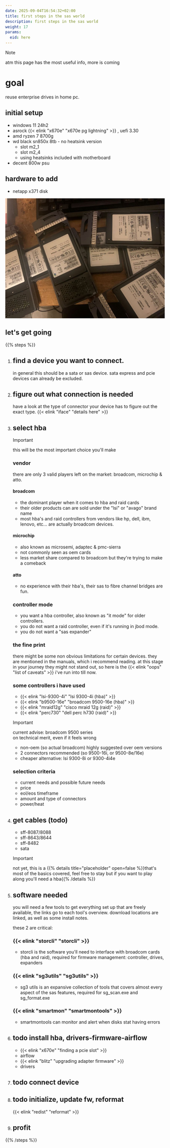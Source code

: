 ```yaml
---
date: 2025-09-04T16:54:32+02:00
title: first steps in the sas world
description: first steps in the sas world
weight: 17
params:
  eid: here
---
```

> [!NOTE]
> atm this page has the most useful info, more is coming

# goal

reuse enterprise drives in home pc.

## initial setup
- windows 11 24h2
- asrock {{< elink "x670e" "x670e pg lightning" >}} , uefi 3.30
- amd ryzen 7 8700g
- wd black sn850x 8tb - no heatsink version
  - slot m2_1
  - slot m2_4
  - using heatsinks included with motherboard
- decent 800w psu

## hardware to add
- netapp x371 disk

![](humblebrag.jpg)

## let's get going

{{% steps %}}
1. ## find a device you want to connect.
    in general this should be a sata or sas device. sata express and pcie devices can already be excluded.

1. ## figure out what connection is needed
    have a look at the type of connector your device has to figure out the exact type. {{< elink "iface" "details here" >}}

1. ## select hba
    > [!IMPORTANT]
    > this will be the most important choice you'll make
    ### vendor
    there are only 3 valid players left on the market: broadcom, microchip & atto.
    #### broadcom
    - the dominant player when it comes to hba and raid cards
    - their older products can are sold under the "lsi" or "avago" brand name
    - most hba's and raid controllers from vendors like hp, dell, ibm, lenovo, etc... are actually broadcom devices.
    #### microchip
    - also known as microsemi, adaptec & pmc-sierra
    - not commonly seen as oem cards
    - less market share compared to broadcom but they're trying to make a comeback
    #### atto
    - no experience with their hba's, their sas to fibre channel bridges are fun.
    ### controller mode
    - you want a <span class="att">hba</span> controller, also known as "it mode" for older controllers.
    - you do not want a raid controller, even if it's running in jbod mode.
    - you do not want a "sas expander"
    ### the fine print
    there might be some non obvious limitations for certain devices. they are mentioned in the manuals, which i recommend reading. at this stage in your journey they might not stand out, so here is the {{< elink "oops" "list of caveats" >}} i've run into till now.
    ### some controllers i have used
    - {{< elink "lsi-9300-4i" "lsi 9300-4i (hba)" >}}
    - {{< elink "b9500-16e" "broadcom 9500-16e (hba)" >}}
    - {{< elink "mraid12g" "cisco mraid 12g (raid)" >}}
    - {{< elink "perc730" "dell perc h730 (raid)" >}}
    > [!IMPORTANT]
    > current advise: broadcom 9500 series  
    > on technical merit, even if it feels wrong
    - non-oem (so actual broadcom) highly suggested over oem versions
    - 2 connectors recommended (so 9500-16i, or 9500-8e/16e)
    - cheaper alternative: lsi 9300-8i or 9300-4i4e
    ### selection criteria
    - current needs and possible future needs
    - price
    - eol/eos timeframe
    - amount and type of connectors
    - power/heat
1. ## get cables (todo)
    - sff-8087/8088
    - sff-8643/8644
    - sff-8482
    - sata
    > [!IMPORTANT]
    > not yet, this is a {{% details title="placeholder" open=false %}}that's most of the basics covered, feel free to stay but if you want to play along you'll need a hba{{% /details %}}
1. ## software needed
   you will need a few tools to get everything set up that are freely available, the links go to each tool's overview.
   download locations are linked, as well as some install notes.

   these 2 are critical:
   ### {{< elink "storcli" "storcli" >}}
   - storcli is the software you'll need to interface with broadcom cards (hba and raid), required for firmware management: controller, drives, expanders
   ### {{< elink "sg3utils" "sg3utils" >}}
   - sg3 utils is an expansive collection of tools that covers almost every aspect of the sas features, required for sg_scan.exe and sg_format.exe
   ### {{< elink "smartmon" "smartmontools" >}}
   - smartmontools can monitor and alert when disks stat having errors

1. ## todo install hba, drivers-firmware-airflow
    - {{< elink "x670e" "finding a pcie slot" >}}
    - airflow
    - {{< elink "blitz" "upgrading adapter firmware" >}}
    - drivers

1. ## todo connect device

1. ## todo initialize, update fw, reformat

   {{< elink "redist" "reformat" >}}

1. ## profit


{{% /steps %}}
